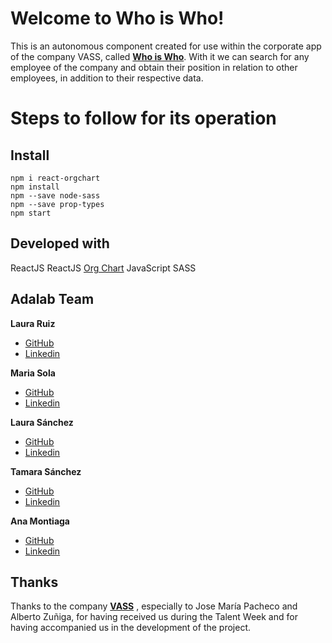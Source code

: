 # Welcome to Who is Who!

This is an autonomous component created for use within the corporate app of the company VASS, called [**Who is Who**](http://beta.adalab.es/fairfax-m4-whoiswho-vass/#/). With it we can search for any employee of the company and obtain their position in relation to other employees, in addition to their respective data.


# Steps to follow for its operation


## Install 

    npm i react-orgchart
    npm install
    npm --save node-sass
    npm --save prop-types
    npm start

## Developed with

ReactJS
ReactJS [Org Chart](https://www.npmjs.com/package/react-orgchart) 
JavaScript
SASS

## Adalab Team

**Laura Ruiz**
 - [GitHub](https://github.com/LauraKiwi19)
 - [Linkedin](https://www.linkedin.com/in/lauraruizmazorra/)

**Maria Sola**
 - [GitHub](https://github.com/mariasola) 
 - [Linkedin](https://www.linkedin.com/in/mariasolahornedo/)

**Laura Sánchez**
 - [GitHub](https://github.com/laila25) 
 - [Linkedin](https://www.linkedin.com/in/laurasanchezmartin/)
 
**Tamara Sánchez** 
 - [GitHub](https://github.com/taleore) 
 - [Linkedin](https://www.linkedin.com/in/tamaraleticiasanchezorellana/)
 
**Ana Montiaga**
 - [GitHub](https://github.com/anamontiaga) 
 - [Linkedin](https://www.linkedin.com/in/anamontiaga)

## Thanks

Thanks to the company **[VASS](https://www.vass.es)** , especially to Jose María Pacheco and Alberto Zuñiga, for having received us during the Talent Week and for having accompanied us in the development of the project.

